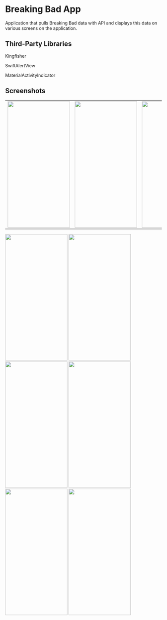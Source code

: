 # Breaking Bad App

Application that pulls Breaking Bad data with API and displays this data on various screens on the application.

## Third-Party Libraries
Kingfisher

SwiftAlertView

MaterialActivityIndicator


## Screenshots

<table>
  <tr>
    <td><img src="https://user-images.githubusercontent.com/43580854/204161270-61cb2c61-1706-4fa8-be80-4c16f12a5c7e.png" width="200" height="406"></td>
    <td><img src="https://user-images.githubusercontent.com/43580854/204161315-4d4bf26a-22e5-42ac-8e3e-c97e2835aba4.png" width="200" height="406"></td>
    <td><img src="https://user-images.githubusercontent.com/43580854/204161320-7684adbf-90b7-457f-a95f-65395f3c4a1d.png" width="200" height="406"></td>
  </tr>
 </table>
<img src="https://user-images.githubusercontent.com/43580854/204161324-8fc26197-2473-42d7-854e-1e5143b72389.png" width="200" height="406" />
<img src="https://user-images.githubusercontent.com/43580854/204161327-c68e90ef-ffcd-40ff-9a49-eebfd3d8d21b.png" width="200" height="406" />
<img src="https://user-images.githubusercontent.com/43580854/205512675-fb40c212-ee65-45b4-925a-a882ce94fae6.png" width="200" height="406" />
<img src="https://user-images.githubusercontent.com/43580854/205512676-c21a0efa-8ef1-40e5-ae62-801c0b5334b6.png" width="200" height="406" />
<img src="https://user-images.githubusercontent.com/43580854/205512679-e379b854-56db-46cb-8399-8a4cd7892e3d.png" width="200" height="406" />
<img src="https://user-images.githubusercontent.com/43580854/205512681-a5a9571d-b110-46b4-891c-df796c438a0b.png" width="200" height="406" />
